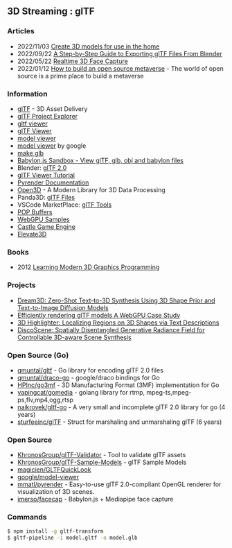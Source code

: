 ## 3D Streaming : glTF


### Articles
- 2022/11/03 [Create 3D models for use in the home](https://learn.microsoft.com/en-us/windows/mixed-reality/distribute/creating-3d-models-for-use-in-the-windows-mixed-reality-home)
- 2022/09/22 [A Step-by-Step Guide to Exporting glTF Files From Blender](https://iconscout.com/blog/export-gltf-files-from-blender)
- 2022/05/22 [Realtime 3D Face Capture](https://forum.babylonjs.com/t/realtime-3d-face-capture/30020)
- 2022/01/12 [How to build an open source metaverse](https://opensource.com/article/22/1/open-source-metaverse) - The world of open source is a prime place to build a metaverse


### Information
- [glTF](https://www.khronos.org/gltf/) - 3D Asset Delivery
- [glTF Project Explorer](https://github.khronos.org/glTF-Project-Explorer/)
- [gltf viewer](https://playcanvas.github.io/playcanvas-gltf/viewer/)
- [glTF Viewer](https://gltf-viewer.donmccurdy.com/)
- [model viewer](https://playcanvas.com/model-viewer)
- [model viewer](https://modelviewer.dev/) by google
- [make glb](https://sbtron.github.io/makeglb/)
- [Babylon.js Sandbox - View glTF, glb, obj and babylon files](https://sandbox.babylonjs.com/)
- Blender: [glTF 2.0](https://docs.blender.org/manual/en/2.80/addons/io_scene_gltf2.html)
- [glTF Viewer Tutorial](https://gltf-viewer-tutorial.gitlab.io/)
- [Pyrender Documentation](https://pyrender.readthedocs.io/en/latest/)
- [Open3D](http://www.open3d.org/) - A Modern Library for 3D Data Processing
- Panda3D: [glTF Files](https://docs.panda3d.org/1.10/cpp/pipeline/gltf-files)
- VSCode MarketPlace: [glTF Tools](https://marketplace.visualstudio.com/items?itemName=cesium.gltf-vscode)
- [POP Buffers](https://x3dom.org/pop/)
- [WebGPU Samples](https://austin-eng.com/webgpu-samples)
- [Castle Game Engine](https://castle-engine.io/) 
- [Elevate3D](https://elevate3d.ai/)


### Books
- 2012 [Learning Modern 3D Graphics Programming](https://paroj.github.io/gltut/)


### Projects
- [Dream3D: Zero-Shot Text-to-3D Synthesis Using 3D Shape Prior and Text-to-Image Diffusion Models](https://bluestyle97.github.io/dream3d/)
- [Efficiently rendering glTF models A WebGPU Case Study](https://toji.github.io/webgpu-gltf-case-study/)
- [3D Highlighter: Localizing Regions on 3D Shapes via Text Descriptions](https://threedle.github.io/3DHighlighter/)
- [DiscoScene: Spatially Disentangled Generative Radiance Field for Controllable 3D-aware Scene Synthesis](https://snap-research.github.io/discoscene/)


### Open Source (Go)
- [qmuntal/gltf](https://github.com/qmuntal/gltf) - Go library for encoding glTF 2.0 files
- [qmuntal/draco-go](https://github.com/qmuntal/draco-go) - google/draco bindings for Go
- [HPInc/go3mf](https://github.com/HPInc/go3mf) - 3D Manufacturing Format (3MF) implementation for Go
- [yapingcat/gomedia](https://github.com/yapingcat/gomedia) - golang library for rtmp, mpeg-ts,mpeg-ps,flv,mp4,ogg,rtsp
- [naikrovek/gltf-go](https://github.com/naikrovek/gltf-go) - A very small and incomplete glTF 2.0 library for go (4 years)
- [sturfeeinc/glTF](https://github.com/sturfeeinc/glTF) - Struct for marshaling and unmarshaling glTF (6 years)


### Open Source
- [KhronosGroup/glTF-Validator](https://github.com/KhronosGroup/glTF-Validator) - Tool to validate glTF assets
- [KhronosGroup/glTF-Sample-Models](https://github.com/KhronosGroup/glTF-Sample-Models) - glTF Sample Models
- [magicien/GLTFQuickLook](https://github.com/magicien/GLTFQuickLook)
- [google/model-viewer](https://github.com/google/model-viewer)
- [mmatl/pyrender](https://github.com/mmatl/pyrender) - Easy-to-use glTF 2.0-compliant OpenGL renderer for visualization of 3D scenes.
- [imerso/facecap](https://github.com/imerso/facecap) - Babylon.js + Mediapipe face capture


### Commands
```sh
$ npm install -g gltf-transform
$ gltf-pipeline -i model.gltf -o model.glb
```

